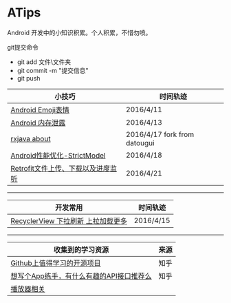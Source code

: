 # ATips
Android 开发中的小知识积累。个人积累，不惜勿喷。

git提交命令 
* git add 文件\文件夹
* git commit -m "提交信息"
* git push 

| 小技巧 |   时间轨迹 |
|--------|--------|
| [Android Emoji表情](https://github.com/Guolei1130/ATips/blob/master/2016-4/android%20Emoji.md)      | 2016/4/11       |
|[Android 内存泄露](https://github.com/Guolei1130/ATips/blob/master/2016-4/Android%E6%80%A7%E8%83%BD%E4%BC%98%E5%8C%96-%E5%86%85%E5%AD%98%E6%B3%84%E9%9C%B2%E7%9A%84%E6%A3%80%E6%9F%A5%E4%B8%8E%E5%A4%84%E7%90%86%28%E5%88%9D%E7%BA%A7%29.md)| 2016/4/13|
|[rxjava about](https://github.com/Guolei1130/ATips/blob/master/2016-4/rxjava%20about%20datougui.md) | 2016/4/17 fork from datougui |
|[Android性能优化-StrictModel](https://github.com/Guolei1130/ATips/blob/master/2016-4/Android%E6%80%A7%E8%83%BD%E4%BC%98%E5%8C%96-StrictMode-%E4%B8%A5%E8%8B%9B%E6%A8%A1%E5%BC%8F.md) | 2016/4/18|
|[Retrofit文件上传、下载以及进度监听](https://github.com/Guolei1130/ATips/blob/master/2016-4/retrofit%E6%96%87%E4%BB%B6%E4%B8%8A%E4%BC%A0.md) | 2016/4/21|
_ _ _
| 开发常用 |   时间轨迹 |
|--------|--------|
| [RecyclerView 下拉刷新 上拉加载更多](https://github.com/Guolei1130/ATips/blob/master/open%20source%20lib/RecyclerView%20refer%20and%20load%20.md)      | 2016/4/15       |
_ _ _
| 收集到的学习资源 |   来源 |
|--------|--------|
| [Github上值得学习的开源项目](https://www.zhihu.com/question/23804819)      | 知乎      |
|[想写个App练手，有什么有趣的API接口推荐么](https://www.zhihu.com/question/39479153) | 知乎|
|[播放器相关](https://github.com/Guolei1130/ATips/blob/master/2016-4/%E6%92%AD%E6%94%BE%E5%99%A8%E7%9B%B8%E5%85%B3.md) | |

